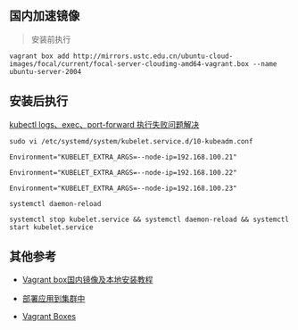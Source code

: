 ## 国内加速镜像
>安装前执行

```
vagrant box add http://mirrors.ustc.edu.cn/ubuntu-cloud-images/focal/current/focal-server-cloudimg-amd64-vagrant.box --name ubuntu-server-2004
```

## 安装后执行

[kubectl logs、exec、port-forward 执行失败问题解决](https://www.jianshu.com/p/fd9941c21e55)

```
sudo vi /etc/systemd/system/kubelet.service.d/10-kubeadm.conf

Environment="KUBELET_EXTRA_ARGS=--node-ip=192.168.100.21"

Environment="KUBELET_EXTRA_ARGS=--node-ip=192.168.100.22"

Environment="KUBELET_EXTRA_ARGS=--node-ip=192.168.100.23"

systemctl daemon-reload

systemctl stop kubelet.service && systemctl daemon-reload && systemctl start kubelet.service
```

##  其他参考

- [Vagrant box国内镜像及本地安装教程](https://blog.csdn.net/haiyanghan/article/details/107168972)

- [部署应用到集群中](https://k8s.easydoc.net/docs/dRiQjyTY/28366845/6GiNOzyZ/puf7fjYr)


- [Vagrant Boxes](https://app.vagrantup.com/boxes/search)


